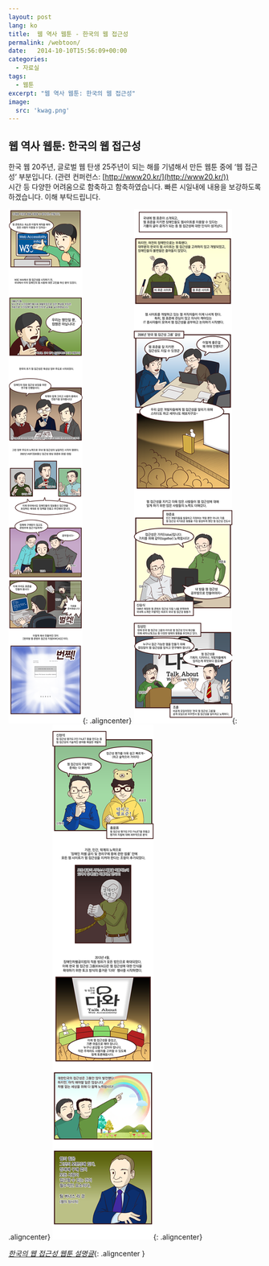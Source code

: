 ```yaml
---
layout: post
lang: ko
title:  웹 역사 웹툰 - 한국의 웹 접근성
permalink: /webtoon/
date:   2014-10-10T15:56:09+00:00
categories:
  - 자료실
tags:
  - 웹툰
excerpt: "웹 역사 웹툰: 한국의 웹 접근성"
image:
  src: 'kwag.png'
---
```


## 웹 역사 웹툰: 한국의 웹 접근성

한국 웹 20주년, 글로벌 웹 탄생 25주년이 되는 해를 기념해서 만든 웹툰 중에 ‘웹 접근성’ 부분입니다. (관련 컨퍼런스: [http://www20.kr/](http://www20.kr/))   
시간 등 다양한 어려움으로 함축하고 함축하였습니다. 빠른 시일내에 내용을 보강하도록 하겠습니다. 이해 부탁드립니다.

![한국의 웹 접근성 웹툰 1](/assets/img/webtoon/webtoon1.png){: .aligncenter}
![한국의 웹 접근성 웹툰 2](/assets/img/webtoon/webtoon2.png){: .aligncenter}
![한국의 웹 접근성 웹툰 3](/assets/img/webtoon/webtoon3.png){: .aligncenter}

*[한국의 웹 접근성 웹툰 설명글](/assets/img/webtoon/longdesc_webtoon_kwag.html)*{: .aligncenter }